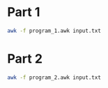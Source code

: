 # Part 1

```zsh
awk -f program_1.awk input.txt
```

# Part 2

```zsh
awk -f program_2.awk input.txt
```

